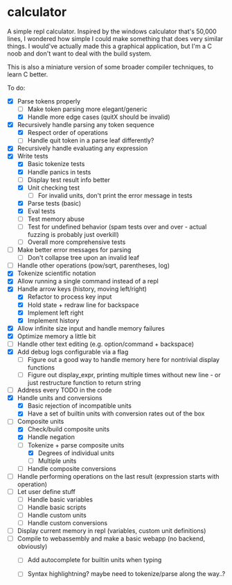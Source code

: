 # calculator

A simple repl calculator. Inspired by the windows calculator that's 50,000 lines, I wondered
how simple I could make something that does very similar things. I would've actually made
this a graphical application, but I'm a C noob and don't want to deal with the build
system.

This is also a miniature version of some broader compiler techniques, to learn C better.

To do:
- [x] Parse tokens properly
    - [ ] Make token parsing more elegant/generic
    - [x] Handle more edge cases (quitX should be invalid)
- [x] Recursively handle parsing any token sequence
    - [x] Respect order of operations
    - [ ] Handle quit token in a parse leaf differently?
- [x] Recursively handle evaluating any expression
- [x] Write tests
    - [x] Basic tokenize tests
    - [x] Handle panics in tests
    - [ ] Display test result info better
    - [x] Unit checking test
        - [ ] For invalid units, don't print the error message in tests
    - [x] Parse tests (basic)
    - [x] Eval tests
    - [ ] Test memory abuse
    - [ ] Test for undefined behavior (spam tests over and over - actual fuzzing is probably just overkill)
    - [ ] Overall more comprehensive tests
- [ ] Make better error messages for parsing
    - [ ] Don't collapse tree upon an invalid leaf
- [ ] Handle other operations (pow/sqrt, parentheses, log)
- [x] Tokenize scientific notation
- [x] Allow running a single command instead of a repl
- [x] Handle arrow keys (history, moving left/right)
    - [x] Refactor to process key input
    - [x] Hold state + redraw line for backspace
    - [x] Implement left right
    - [x] Implement history
- [x] Allow infinite size input and handle memory failures
- [x] Optimize memory a little bit
- [ ] Handle other text editing (e.g. option/command + backspace)
- [x] Add debug logs configurable via a flag
    - [ ] Figure out a good way to handle memory here for nontrivial display functions
    - [ ] Figure out display_expr, printing multiple times without new line - or just restructure function to return string
- [ ] Address every TODO in the code
- [x] Handle units and conversions
    - [x] Basic rejection of incompatible units
    - [x] Have a set of builtin units with conversion rates out of the box
- [ ] Composite units
    - [x] Check/build composite units
    - [x] Handle negation
    - [ ] Tokenize + parse composite units
        - [x] Degrees of individual units
        - [ ] Multiple units
    - [ ] Handle composite conversions
- [ ] Handle performing operations on the last result (expression starts with operation)
- [ ] Let user define stuff
    - [ ] Handle basic variables
    - [ ] Handle basic scripts
    - [ ] Handle custom units
    - [ ] Handle custom conversions
- [ ] Display current memory in repl (variables, custom unit definitions)
- [ ] Compile to webassembly and make a basic webapp (no backend, obviously)
    - [ ] Add autocomplete for builtin units when typing
    - [ ] Syntax highlightning? maybe need to tokenize/parse along the way..?

